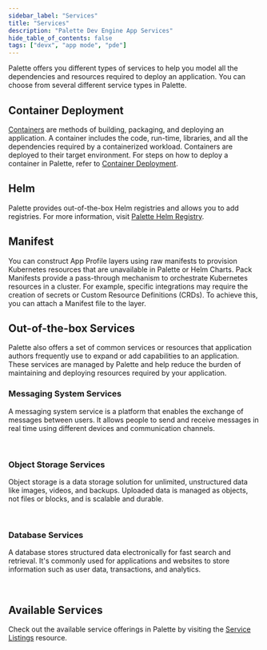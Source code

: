 ```yaml
---
sidebar_label: "Services"
title: "Services"
description: "Palette Dev Engine App Services"
hide_table_of_contents: false
tags: ["devx", "app mode", "pde"]
---
```


Palette offers you different types of services to help you model all the dependencies and resources required to deploy an application. You can choose from several different service types in Palette.


## Container Deployment

[Containers](https://www.docker.com/resources/what-container/) are methods of building, packaging, and deploying an application. A container includes the code, run-time, libraries, and all the dependencies required by a containerized workload. Containers are deployed to their target environment. For steps on how to deploy a container in Palette, refer to [Container Deployment](../../profiles/app-profiles/create-app-profiles/container-deployment.md).


## Helm

Palette provides out-of-the-box Helm registries and allows you to add registries. For more information, visit [Palette Helm Registry](../../registries-and-packs/helm-charts.md).


## Manifest 

You can construct App Profile layers using raw manifests to provision Kubernetes resources that are unavailable in Palette or Helm Charts. Pack Manifests provide a pass-through mechanism to orchestrate Kubernetes resources in a cluster. For example, specific integrations may require the creation of secrets or Custom Resource Definitions (CRDs). To achieve this, you can attach a Manifest file to the layer.

## Out-of-the-box Services

Palette also offers a set of common services or resources that application authors frequently use to expand or add capabilities to an application. These services are managed by Palette and help reduce the burden of maintaining and deploying resources required by your application.

### Messaging System Services

A messaging system service is a platform that enables the exchange of messages between users. It allows people to send and receive messages in real time using different devices and communication channels.

<br />

### Object Storage Services

Object storage is a data storage solution for unlimited, unstructured data like images, videos, and backups. Uploaded data is managed as objects, not files or blocks, and is scalable and durable.

<br />


### Database Services

A database stores structured data electronically for fast search and retrieval. It's commonly used for applications and websites to store information such as user data, transactions, and analytics.

<br />

## Available Services

Check out the available service offerings in Palette by visiting the [Service Listings](service-listings/service-listings.mdx) resource.
